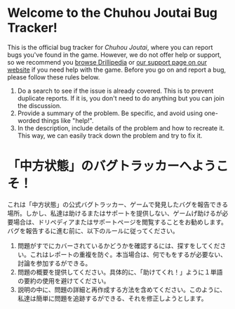 # Welcome to the Chuhou Joutai Bug Tracker!
This is the official bug tracker for *Chuhou Joutai*, where you can report bugs you've found in the game. However, we do not offer help or support, so we recommend you [browse Drillipedia](https://drillipedia.gamepedia.com) or [our support page on our website](https://drillimation.com/support) if you need help with the game. Before you go on and report a bug, please follow these rules below.
1. Do a search to see if the issue is already covered. This is to prevent duplicate reports. If it is, you don't need to do anything but you can join the discussion.
2. Provide a summary of the problem. Be specific, and avoid using one-worded things like "help!".
3. In the description, include details of the problem and how to recreate it. This way, we can easily track down the problem and try to fix it.
# 「中方状態」のバグトラッカーへようこそ！
これは「中方状態」の公式バグトラッカー、ゲームで発見したバグを報告できる場所。しかし、私達は助けるまたはサポートを提供しない、ゲームげ助けるが必要場合は、ドリペディアまたはサポートページを閲覧することをお勧めします。バグを報告するに進む前に、以下のルールに従ってください。
1. 問題がすでにカバーされているかどうかを確認するには、探すをしてください。これはレポートの重複を防ぐ。本当場合は、何でもをするが必要ない、討論を参加するができる。
2. 問題の概要を提供してください。具体的に、「助けてくれ！」ように１単語の要約の使用を避けてください。
3. 説明の中に、問題の詳細と再作成する方法を含めてください。このように、私達は簡単に問題を追跡するができる、それを修正しようとします。
